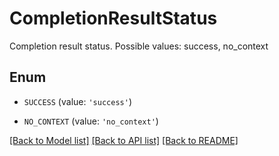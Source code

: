 # CompletionResultStatus

Completion result status. Possible values: success, no_context

## Enum

* `SUCCESS` (value: `'success'`)

* `NO_CONTEXT` (value: `'no_context'`)

[[Back to Model list]](../README.md#documentation-for-models) [[Back to API list]](../README.md#documentation-for-api-endpoints) [[Back to README]](../README.md)


